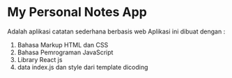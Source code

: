# My Personal Notes App
Adalah aplikasi catatan sederhana berbasis web
Aplikasi ini dibuat dengan :

1. Bahasa Markup HTML dan CSS
2. Bahasa Pemrograman JavaScript
3. Library React js
4. data index.js dan style dari template dicoding
